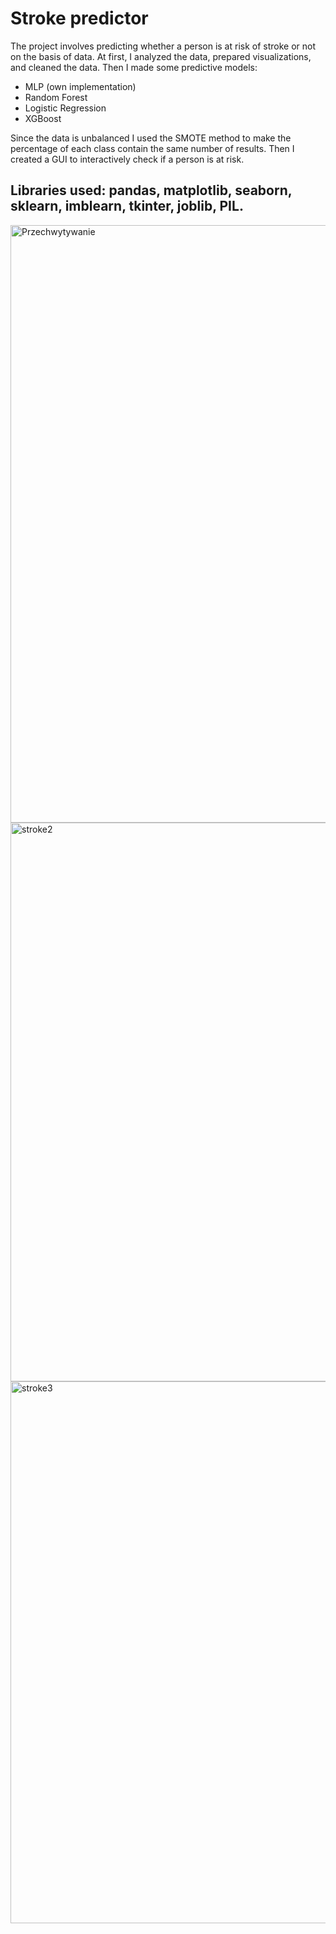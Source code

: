 # Stroke predictor 
The project involves predicting whether a person is at risk of stroke or not on the basis of data. At first, I analyzed the data, prepared visualizations, and cleaned the data. Then I made some predictive models:
- MLP (own implementation) 
- Random Forest 
- Logistic Regression
- XGBoost 

Since the data is unbalanced I used the SMOTE method to make the percentage of each class contain the same number of results. 
Then I created a GUI to interactively check if a person is at risk.
## Libraries used: pandas, matplotlib, seaborn, sklearn, imblearn, tkinter, joblib, PIL.

<img width="956" alt="Przechwytywanie" src="https://github.com/aleksandra0014/stroke_predictor/assets/159728400/b34e5399-4eba-4b37-8086-0ec678d892a6">

<img width="894" alt="stroke2" src="https://github.com/aleksandra0014/stroke_predictor/assets/159728400/48d27e21-14b5-423b-bb29-ac0ed5581ec8">

<img width="867" alt="stroke3" src="https://github.com/aleksandra0014/stroke_predictor/assets/159728400/eda297ac-d6ba-4d62-84c7-e4d17f7f4a9f">



